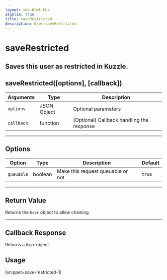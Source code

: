 ```yaml
---
layout: sdk.html.hbs
algolia: true
title: saveRestricted
description: User:saveRestricted
---
```

  

# saveRestricted
Saves this user as restricted in Kuzzle.
---

## saveRestricted([options], [callback])

| Arguments | Type | Description |
|---------------|---------|----------------------------------------|
| ``options`` | JSON Object | Optional parameters |
| ``callback`` | function | (Optional) Callback handling the response |

---

## Options

| Option | Type | Description | Default |
|---------------|---------|----------------------------------------|---------|
| ``queuable`` | boolean | Make this request queuable or not  | ``true`` |

---

## Return Value

Returns the `User` object to allow chaining.

---

## Callback Response

Returns a `User` object.

## Usage

[snippet=save-restricted-1]

